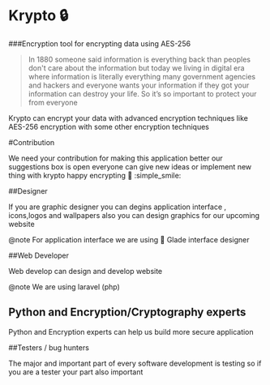 # Krypto :lock:
###Encryption tool for encrypting data using AES-256

>In 1880 someone said information is everything back than peoples don't care about the information but today we living in digital era where information is literally everything many government agencies and hackers and everyone wants your information if they got your information can destroy your life. So it’s so important to protect your from everyone

Krypto  can encrypt your data with advanced encryption techniques like AES-256 encryption with some other encryption techniques   

#Contribution 

We need your contribution for making this application better our suggestions box is open everyone can give new ideas or implement new thing with krypto happy encrypting :key:  :simple_smile: 

##Designer

If you are graphic designer you can degins application interface , icons,logos and wallpapers also you can design graphics for our upcoming website

@note For application interface we are using  :triangular_ruler: Glade interface designer

##Web Developer

Web develop can design and develop website 

@note We are using laravel (php)

## Python and Encryption/Cryptography experts

Python and Encryption experts can help us build more secure application

##Testers / bug hunters

The major and important part of every software development is testing so if you are a tester your part also important

